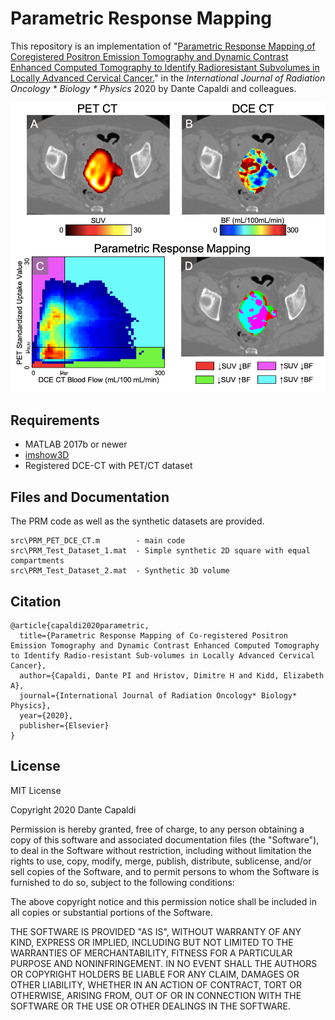 # Parametric Response Mapping

This repository is an implementation of "[Parametric Response Mapping of Coregistered Positron Emission Tomography and Dynamic Contrast Enhanced Computed Tomography to Identify Radioresistant Subvolumes in Locally Advanced Cervical Cancer.](https://doi.org/10.1016/j.ijrobp.2020.03.023)" in the _International Journal of Radiation Oncology * Biology * Physics_ 2020 by Dante Capaldi and colleagues.

![PRM](https://github.com/capaldid/PRM/blob/master/PRM_Figure.png)

## Requirements

- MATLAB 2017b or newer
- [imshow3D](https://www.mathworks.com/matlabcentral/fileexchange/41334-imshow3d)
- Registered DCE-CT with PET/CT dataset

## Files and Documentation

The PRM code as well as the synthetic datasets are provided.

```
src\PRM_PET_DCE_CT.m        - main code
src\PRM_Test_Dataset_1.mat  - Simple synthetic 2D square with equal compartments
src\PRM_Test_Dataset_2.mat  - Synthetic 3D volume
```

## Citation

```
@article{capaldi2020parametric,
  title={Parametric Response Mapping of Co-registered Positron Emission Tomography and Dynamic Contrast Enhanced Computed Tomography to Identify Radio-resistant Sub-volumes in Locally Advanced Cervical Cancer},
  author={Capaldi, Dante PI and Hristov, Dimitre H and Kidd, Elizabeth A},
  journal={International Journal of Radiation Oncology* Biology* Physics},
  year={2020},
  publisher={Elsevier}
}
```

## License

MIT License

Copyright 2020 Dante Capaldi

Permission is hereby granted, free of charge, to any person obtaining a copy of this software and associated documentation files (the "Software"), to deal in the Software without restriction, including without limitation the rights to use, copy, modify, merge, publish, distribute, sublicense, and/or sell copies of the Software, and to permit persons to whom the Software is furnished to do so, subject to the following conditions:

The above copyright notice and this permission notice shall be included in all copies or substantial portions of the Software.

THE SOFTWARE IS PROVIDED "AS IS", WITHOUT WARRANTY OF ANY KIND, EXPRESS OR IMPLIED, INCLUDING BUT NOT LIMITED TO THE WARRANTIES OF MERCHANTABILITY, FITNESS FOR A PARTICULAR PURPOSE AND NONINFRINGEMENT. IN NO EVENT SHALL THE AUTHORS OR COPYRIGHT HOLDERS BE LIABLE FOR ANY CLAIM, DAMAGES OR OTHER LIABILITY, WHETHER IN AN ACTION OF CONTRACT, TORT OR OTHERWISE, ARISING FROM, OUT OF OR IN CONNECTION WITH THE SOFTWARE OR THE USE OR OTHER DEALINGS IN THE SOFTWARE.
